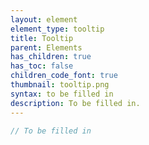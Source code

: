 ```yaml
---
layout: element
element_type: tooltip
title: Tooltip
parent: Elements
has_children: true
has_toc: false
children_code_font: true
thumbnail: tooltip.png
syntax: to be filled in
description: To be filled in.
---
```


```javascript
// To be filled in
```


